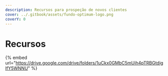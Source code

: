 ```yaml
---
description: Recursos para prospeção de novos clientes
cover: ../.gitbook/assets/fundo-optimum-logo.png
coverY: 0
---
```


# Recursos

{% embed url="https://drive.google.com/drive/folders/1uCkx0GMbC5mUih4pTRBGtdiglfY5WNNU" %}
